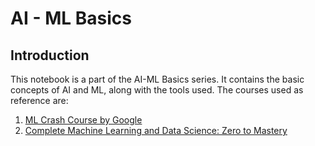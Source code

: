 
# AI - ML Basics

## Introduction

This notebook is a part of the AI-ML Basics series. It contains the basic concepts of AI and ML, along with the tools used.
The courses used as reference are:

1. [ML Crash Course by Google](https://developers.google.com/machine-learning/crash-course/ml-intro)
2. [Complete Machine Learning and Data Science: Zero to Mastery](https://www.udemy.com/course/complete-machine-learning-and-data-science-zero-to-mastery/)

